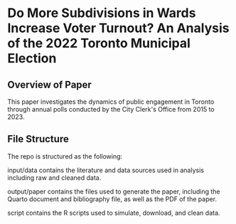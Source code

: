 
# Do More Subdivisions in Wards Increase Voter Turnout? An Analysis of the 2022 Toronto Municipal Election
## Overview of Paper

This paper investigates the dynamics of public engagement in Toronto through annual polls conducted by the City Clerk's Office from 2015 to 2023.

## File Structure

The repo is structured as the following:

input/data contains the literature and data sources used in analysis including raw and cleaned data.

output/paper contains the files used to generate the paper, including the Quarto document and bibliography file, as well as the PDF of the paper.

script contains the R scripts used to simulate, download, and clean data.



